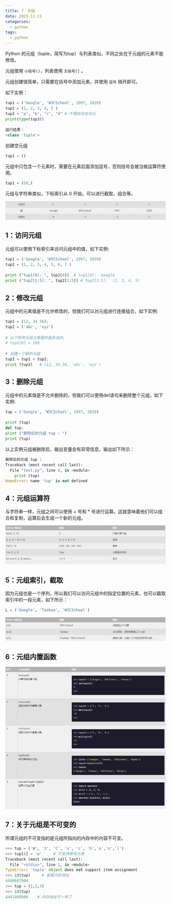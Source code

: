 ```yaml
---
title: 7：元组
date: 2023-11-11
categories:
  - python
tags:
  - python
---
```


Python 的元组（tuple，简写为tup）与列表类似，不同之处在于元组的元素不能修改。

元组使用 `小括号​()`​，列表使用 `方括号​[]` ​。

元组创建很简单，只需要在括号中添加元素，并使用 `逗号` 隔开即可。

如下实例：
```python
tup1 = ('Google', 'W3CSchool', 1997, 2020)
tup2 = (1, 2, 3, 4, 5 )
tup3 = "a", "b", "c", "d" # 不需括号也可以
print(type(tup3))

运行结果：
<class 'tuple'>

```

创建空元组
```python
tup1 = ()
```

元组中只包含一个元素时，需要在元素后面添加逗号，否则括号会被当做运算符使用。

```python
tup1 = (50,)
```
元组与字符串类似，下标索引从 0 开始，可以进行截取，组合等。

![Alt text](./assets/image18.png)

## 1：访问元组
元组可以使用下标索引来访问元组中的值，如下实例:

```python
tup1 = ('Google', 'W3CSchool', 1997, 2020)
tup2 = (1, 2, 3, 4, 5, 6, 7 )

print ("tup1[0]: ", tup1[0])  # tup1[0]:  Google
print ("tup2[1:5]: ", tup2[1:5]) # tup2[1:5]:  (2, 3, 4, 5)
```

## 2：修改元组
元组中的元素值是不允许修改的，但我们可以对元组进行连接组合，如下实例:
```python
tup1 = (12, 34.56);
tup2 = ('abc', 'xyz')

# 以下修改元组元素操作是非法的。
# tup1[0] = 100

# 创建一个新的元组
tup3 = tup1 + tup2;
print (tup3)   # (12, 34.56, 'abc', 'xyz')

```

## 3：删除元组
元组中的元素值是不允许删除的，但我们可以使用del语句来删除整个元组，如下实例:

```python
tup = ('Google', 'W3CSchool', 1997, 2020)

print (tup)
del tup;
print ("删除后的元组 tup : ")
print (tup)
```
以上实例元组被删除后，输出变量会有异常信息，输出如下所示：

```python
删除后的元组 tup : 
Traceback (most recent call last):
  File "test.py", line 8, in <module>
    print (tup)
NameError: name 'tup' is not defined
```

## 4：元组运算符
与字符串一样，元组之间可以使用 + 号和 * 号进行运算。这就意味着他们可以组合和复制，运算后会生成一个新的元组。

![Alt text](./assets/image19.png)

## 5：元组索引，截取

因为元组也是一个序列，所以我们可以访问元组中的指定位置的元素，也可以截取索引中的一段元素，如下所示：

```python
L = ('Google', 'Taobao', 'W3CSchool')
```

![Alt text](./assets/image20.png)

## 6：元组内置函数
![Alt text](./assets/image21.png)

## 7：关于元组是不可变的
所谓元组的不可变指的是元组所指向的内存中的内容不可变。

```python
>>> tup = ('W', '3', 'C', 's', 'c', 'h','o','o','l')
>>> tup[0] = 'w'     # 不支持修改元素
Traceback (most recent call last):
  File "<stdin>", line 1, in <module>
TypeError: 'tuple' object does not support item assignment
>>> id(tup)     # 查看内存地址
4440687904
>>> tup = (1,2,3)
>>> id(tup)
4441088800    # 内存地址不一样了
```
